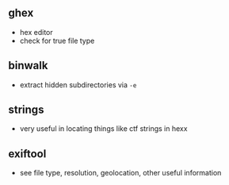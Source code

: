 ## ghex
- hex editor
- check for true file type

## binwalk
- extract hidden subdirectories via `-e`

## strings
- very useful in locating things like ctf strings in hexx

## exiftool
- see file type, resolution, geolocation, other useful information